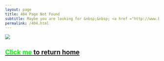 ```yaml
---
layout: page
title: 404 Page Not Found
subtitle: Maybe you are looking for &nbsp;&nbsp; <a href ="http://www.hauchenglee.com/arch.html">Framework</a>&nbsp;&nbsp; <a href ="http://www.hauchenglee.com/life.html">Life story</a>&nbsp;&nbsp; <a href ="http://www.hauchenglee.com/jvm.html">JVM</a>&nbsp;&nbsp; <a href ="http://www.hauchenglee.com/spring-boot.html">Spring Boot</a>&nbsp;&nbsp; <a href ="http://www.hauchenglee.com/spring-cloud.html">Spring Cloud</a>
permalink: /404.html
---
```


![](http://hauchenglee.com/assets/images/404.png)

<h2><a href="http://hauchenglee.com/"><span style="color:#00FF00">Click me</span> to return home</a></h2>
